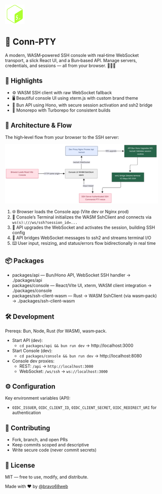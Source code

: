![Conn‑PTY Logo](assets/logo.png)

# 🚀 Conn‑PTY

A modern, WASM‑powered SSH console with real‑time WebSocket transport, a slick React UI, and a Bun‑based API. Manage servers, credentials, and sessions — all from your browser. 🧑‍💻✨

## 🌟 Highlights
- ⚙️ WASM SSH client with raw WebSocket fallback
- 🖥️ Beautiful console UI using xterm.js with custom brand theme
- 🔌 Bun API using Hono, with secure session activation and ssh2 bridge
- 🧩 Monorepo with Turborepo for consistent builds

## 🧭 Architecture & Flow
The high‑level flow from your browser to the SSH server:

![Process Graph](assets/arch.png)

1. 🌐 Browser loads the Console app (Vite dev or Nginx prod)
2. 🧠 Console’s Terminal initializes the WASM SshClient and connects via `ws(s):///ws/ssh?session_id=...`
3. 🔌 API upgrades the WebSocket and activates the session, building SSH config
4. 🔐 API bridges WebSocket messages to ssh2 and streams terminal I/O
5. ⌨️ User input, resizing, and status/errors flow bidirectionally in real time

## 📦 Packages
- packages/api — Bun/Hono API, WebSocket SSH handler → ./packages/api
- packages/console — React/Vite UI, xterm, WASM client integration → ./packages/console
- packages/ssh-client-wasm — Rust → WASM SshClient (via wasm‑pack) → ./packages/ssh-client-wasm

## 🛠️ Development
Prereqs: Bun, Node, Rust (for WASM), wasm‑pack.

- Start API (dev):
  - `cd packages/api && bun run dev` → http://localhost:3000
- Start Console (dev):
  - `cd packages/console && bun run dev` → http://localhost:8080
- Console dev proxies:
  - REST: `/api` → `http://localhost:3000`
  - WebSocket: `/ws/ssh` → `ws://localhost:3000`

## ⚙️ Configuration
Key environment variables (API):
- `OIDC_ISSUER`, `OIDC_CLIENT_ID`, `OIDC_CLIENT_SECRET`, `OIDC_REDIRECT_URI` for authentication

## 🤝 Contributing
- Fork, branch, and open PRs
- Keep commits scoped and descriptive
- Write secure code (never commit secrets)

## 📝 License
MIT — free to use, modify, and distribute.

Made with ❤️ by [@bravo68web](https://github.com/bravo68web)